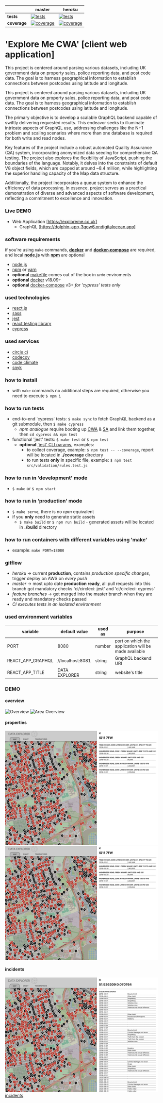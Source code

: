 [ci.tests-master-badge]: https://circleci.com/gh/anna-liepina/explore-cwa-react/tree/master.svg?style=svg
[ci.tests-master]: https://circleci.com/gh/anna-liepina/explore-cwa-react/tree/master
[ci.coverage-master-badge]: https://codecov.io/gh/anna-liepina/explore-cwa-react/branch/master/graph/badge.svg
[ci.coverage-master]: https://codecov.io/gh/anna-liepina/explore-cwa-react/branch/master

[ci.tests-heroku-badge]: https://circleci.com/gh/anna-liepina/explore-cwa-react/tree/heroku.svg?style=svg
[ci.tests-heroku]: https://circleci.com/gh/anna-liepina/explore-cwa-react/tree/heroku
[ci.coverage-heroku-badge]: https://codecov.io/gh/anna-liepina/explore-cwa-react/branch/heroku/graph/badge.svg
[ci.coverage-heroku]: https://codecov.io/gh/anna-liepina/explore-cwa-react/branch/heroku

|               | master                                                        | heroku
|---            |---                                                            | ---
| __tests__     | [![tests][ci.tests-master-badge]][ci.tests-master]            | [![tests][ci.tests-heroku-badge]][ci.tests-heroku]
| __coverage__  | [![coverage][ci.coverage-master-badge]][ci.coverage-master]   | [![coverage][ci.coverage-heroku-badge]][ci.coverage-heroku]

# 'Explore Me CWA' [client web application]

This project is centered around parsing various datasets, including UK government data on property sales, police reporting data, and post code data. The goal is to harness geographical information to establish connections between postcodes using latitude and longitude.

This project is centered around parsing various datasets, including UK government data on property sales, police reporting data, and post code data. The goal is to harness geographical information to establish connections between postcodes using latitude and longitude.

The primary objective is to develop a scalable GraphQL backend capable of swiftly delivering requested results. This endeavor seeks to illuminate intricate aspects of GraphQL use, addressing challenges like the N+1 problem and scaling scenarios where more than one database is required for both write and read nodes.

Key features of the project include a robust automated Quality Assurance (QA) system, incorporating anonymized data seeding for comprehensive QA testing. The project also explores the flexibility of JavaScript, pushing the boundaries of the language. Notably, it delves into the constraints of default V8 object fields, which are capped at around ~8.4 million, while highlighting the superior handling capacity of the Map data structure.

Additionally, the project incorporates a queue system to enhance the efficiency of data processing. In essence, project serves as a practical demonstration of diverse and advanced aspects of software development, reflecting a commitment to excellence and innovation.

### Live DEMO

* Web Application [https://exploreme.co.uk]
  * GraphQL [https://dolphin-app-3qow6.ondigitalocean.app]

### software requirements

if you're using `make` commands, __[docker](https://docs.docker.com/install/)__ and __[docker-compose](https://docs.docker.com/compose/install/)__ are required, and local __[node.js](https://nodejs.org/)__ with __[npm](https://www.npmjs.com/)__ are optional
* [node.js](https://nodejs.org/)
* [npm](https://www.npmjs.com/) or [yarn](https://yarnpkg.com/)
* __optional__ [makefile](https://en.wikipedia.org/wiki/Makefile) comes out of the box in *unix* enviroments
* __optional__ [docker](https://www.docker.com/) v18.09+
* __optional__ [docker-compose](https://docs.docker.com/compose/) v3+ *for 'cypress' tests only*

### used technologies

* [react.js](https://reactjs.org/)
* [sass](https://sass-lang.com/)
* [jest](https://facebook.github.io/jest/)
* [react testing library](https://testing-library.com/docs/react-testing-library/intro)
* [cypress](https://www.cypress.io/)

### used services

* [circle ci](https://circleci.com/dashboard)
* [codecov](https://codecov.io/)
* [code climate](https://codeclimate.com/)
* [snyk](https://snyk.io/)

### how to install

* with `make` commands no additional steps are required, otherwise you need to execute `$ npm i`

### how to run tests

* end-to-end 'cypress' tests: `$ make sync` to fetch GraphQL backend as a git submodule, then `$ make cypress`
  * _npm analogue_ require booting up [CWA](https://github.com/anna-lipina/explore-cwa-react) & [SA](https://github.com/anna-lipina/explore-sa-node/) and link them together, then `cd cypress && npm test`
* functional 'jest' tests: `$ make test` or `$ npm test`
  * __optional__ [ 'jest' CLI params](https://facebook.github.io/jest/docs/en/cli.html), examples:
    * to collect coverage, example: `$ npm test -- --coverage`, report will be located in __./coverage__ directory
    * to run tests __only__ in specific file, example: `$ npm test src/validation/rules.test.js`

### how to run in 'development' mode

* `$ make` or `$ npm start`

### how to run in 'production' mode

* `$ make serve`, there is no *npm* equivalent
* if you __only__ need to generate static assets
  * `$ make build` or `$ npm run build` - generated assets will be located in __./build__ directory

### how to run containers with different variables using 'make'

* example: `make PORT=18080`

### gitflow

* *heroku* -> current __production__, contains *production specific changes*, trigger deploy on AWS on *every push*
* *master* -> most upto date __production ready__, all pull requests into this branch got mandatory checks 'ci/circleci: jest' and 'ci/circleci: cypress'
* *feature branches* -> get merged into the master branch when they are ready and mandatory checks passed
* *CI executes tests in an isolated environment*

### used environment variables

| variable          | default value     | used as   | purpose
|---                |---                |---        |---
| PORT              | 8080              | number    | port on which the application will be made available
| REACT_APP_GRAPHQL | //localhost:8081  | string    | GraphQL backend URI
| REACT_APP_TITLE   | DATA EXPLORER     | string    | website's title


### DEMO 

#### overview
![Overview](https://github.com/anna-liepina/explore-cwa-react/blob/master/docs/images/map.png?raw=true)
![Area Overview](docs/images/map.png?raw=true)

#### properties
![Properties](https://github.com/anna-liepina/explore-cwa-react/blob/master/docs/images/properties.png?raw=true)
![Properties](docs/images/properties.png?raw=true)

#### incidents
![Incidents](https://github.com/anna-liepina/explore-cwa-react/blob/master/docs/images/incidents.png?raw=true)
[incidents](docs/images/incidents.png?raw=true)
